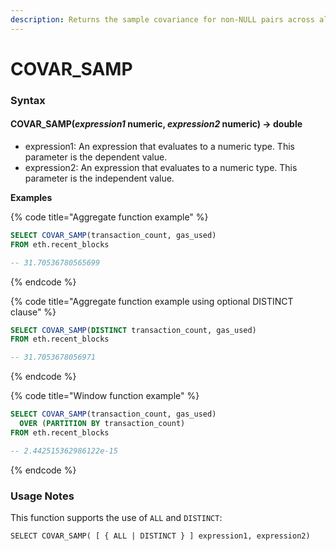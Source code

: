 ```yaml
---
description: Returns the sample covariance for non-NULL pairs across all input values.
---
```


# COVAR\_SAMP

### Syntax <a href="#syntax" id="syntax"></a>

#### COVAR\_SAMP(_expression1_ numeric, _expression2_ numeric) → double <a href="#covar_sampexpression1-numeric-expression2-numeric--double" id="covar_sampexpression1-numeric-expression2-numeric--double"></a>

* expression1: An expression that evaluates to a numeric type. This parameter is the dependent value.
* expression2: An expression that evaluates to a numeric type. This parameter is the independent value.

**Examples**

{% code title="Aggregate function example" %}
```sql
SELECT COVAR_SAMP(transaction_count, gas_used)
FROM eth.recent_blocks

-- 31.70536780565699
```
{% endcode %}

{% code title="Aggregate function example using optional DISTINCT clause" %}
```sql
SELECT COVAR_SAMP(DISTINCT transaction_count, gas_used)
FROM eth.recent_blocks

-- 31.7053678056971
```
{% endcode %}

{% code title="Window function example" %}
```sql
SELECT COVAR_SAMP(transaction_count, gas_used)
  OVER (PARTITION BY transaction_count)
FROM eth.recent_blocks

-- 2.442515362986122e-15
```
{% endcode %}

### Usage Notes <a href="#usage-notes" id="usage-notes"></a>

This function supports the use of `ALL` and `DISTINCT`:

`SELECT COVAR_SAMP( [ { ALL | DISTINCT } ] expression1, expression2)`
